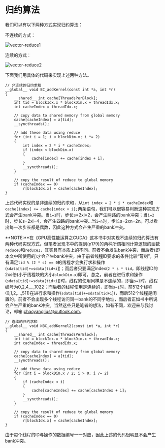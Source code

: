 # 归约算法

我们可以有以下两种方式实现归约算法：

不连续的方式：

![vector-reduce1](https://github.com/Sunlcy/My-blogs/blob/master/cuda/vector_reduce1.PNG)

连续的方式：

![vector-reduce2](https://github.com/Sunlcy/My-blogs/blob/master/cuda/vector_reduce2.PNG)

下面我们用具体的代码来实现上述两种方法。

```
// 非连续的归约求和
__global__ void BC_addKernel(const int *a, int *r)
{
	__shared__ int cache[ThreadsPerBlock];
	int tid = blockIdx.x * blockDim.x + threadIdx.x;
	int cacheIndex = threadIdx.x;

	// copy data to shared memory from global memory
	cache[cacheIndex] = a[tid];
	__syncthreads();

	// add these data using reduce
	for (int i = 1; i < blockDim.x; i *= 2)
	{
		int index = 2 * i * cacheIndex;
		if (index < blockDim.x)
		{
			cache[index] += cache[index + i];
		}
		__syncthreads();
	}

	// copy the result of reduce to global memory
	if (cacheIndex == 0)
		r[blockIdx.x] = cache[cacheIndex];
}
```
上述代码实现的是非连续的归约求和，从`int index = 2 * i * cacheIndex`和`cache[index] += cache[index + i];`两条语句，我们可以很容易判断这种实现方式会产生bank冲突。当`i=1`时，步长s=2xi=2，会产生两路的bank冲突；当`i=2`时，步长s=2xi=4，会产生四路的bank冲突...当`i=n`时，步长s=2xn=2n。可以看出每一次步长都是偶数，因此这种方式会产生严重的bank冲突。

**NOTE:**在《GPU高性能运算之CUDA》这本书中对实现不连续的归约算法有两种代码实现方式，但笔者发现书中的提到(p179)的两种所谓相同计算逻辑的函数`reduce0`和`reduce1`，其实具有本质上的不同。前者不会发生bank冲突，而后者(即本文中所使用的)才会产生bank冲突。由于前者线程ID要求的条件比较“苛刻”，只有满足`tid % (2 * s) == 0`的线程才会执行求和操作(`sdata[tid]+=sdata[tid+i`])；而后者只要满足index(`2 * s * tid`，即线程ID的2xs倍)小于线程块的大小(`blockDim.x`)即可。总之，前者在进行求和操作(`sdata[tid]+=sdata[tid+i`])时，线程的使用同样是不连续的，即当`s=1`时，线程编号为0,2,4,...,1022；而后者的线程使用是连续的，即当`s=1`时，前512个线程(0,1,2,...,511)在进行求和操作(`sdata[tid]+=sdata[tid+i`])，而后512个线程是闲置的。前者不会出现多个线程访问同一bank的不同字地址，而后者正如书中所说会产生严重的bank冲突。当然这些只是笔者的想法，如有不同，欢迎来与我讨论，邮箱:<chaoyanglius@outlook.com>。

```
// 连续的归约求和
__global__ void NBC_addKernel2(const int *a, int *r)
{
	__shared__ int cache[ThreadsPerBlock];
	int tid = blockIdx.x * blockDim.x + threadIdx.x;
	int cacheIndex = threadIdx.x;

	// copy data to shared memory from global memory
	cache[cacheIndex] = a[tid];
	__syncthreads();

	// add these data using reduce
	for (int i = blockDim.x / 2; i > 0; i /= 2)
	{
		if (cacheIndex < i)
		{
			cache[cacheIndex] += cache[cacheIndex + i];
		}
		__syncthreads();
	}

	// copy the result of reduce to global memory
	if (cacheIndex == 0)
		r[blockIdx.x] = cache[cacheIndex];
}
```

由于每个线程的ID与操作的数据编号一一对应，因此上述的代码很明显不会产生bank冲突。
